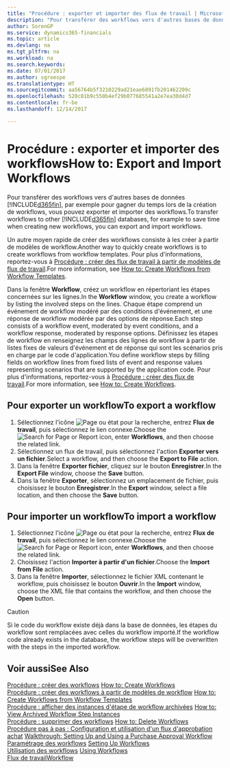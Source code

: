 ```yaml
---
title: "Procédure : exporter et importer des flux de travail | Microsoft Docs"
description: "Pour transférer des workflows vers d'autres bases de données Dynamics 365, par exemple pour gagner du temps lors de la création de workflows, vous pouvez exporter et importer des workflows."
author: SorenGP
ms.service: dynamics365-financials
ms.topic: article
ms.devlang: na
ms.tgt_pltfrm: na
ms.workload: na
ms.search.keywords: 
ms.date: 07/01/2017
ms.author: sgroespe
ms.translationtype: HT
ms.sourcegitcommit: aa56764b5f3210229ad21eae6891fb201462209c
ms.openlocfilehash: 520c81b9c550b4ef29b077685541a2e7ea30d4d7
ms.contentlocale: fr-be
ms.lasthandoff: 12/14/2017

---
```

# <a name="how-to-export-and-import-workflows"></a><span data-ttu-id="ab561-103">Procédure : exporter et importer des workflows</span><span class="sxs-lookup"><span data-stu-id="ab561-103">How to: Export and Import Workflows</span></span>
<span data-ttu-id="ab561-104">Pour transférer des workflows vers d'autres bases de données [!INCLUDE[d365fin](includes/d365fin_md.md)], par exemple pour gagner du temps lors de la création de workflows, vous pouvez exporter et importer des workflows.</span><span class="sxs-lookup"><span data-stu-id="ab561-104">To transfer workflows to other [!INCLUDE[d365fin](includes/d365fin_md.md)] databases, for example to save time when creating new workflows, you can export and import workflows.</span></span>  

 <span data-ttu-id="ab561-105">Un autre moyen rapide de créer des workflows consiste à les créer à partir de modèles de workflow.</span><span class="sxs-lookup"><span data-stu-id="ab561-105">Another way to quickly create workflows is to create workflows from workflow templates.</span></span> <span data-ttu-id="ab561-106">Pour plus d'informations, reportez\-vous à [Procédure : créer des flux de travail à partir de modèles de flux de travail](across-how-to-create-workflows-from-workflow-templates.md).</span><span class="sxs-lookup"><span data-stu-id="ab561-106">For more information, see [How to: Create Workflows from Workflow Templates](across-how-to-create-workflows-from-workflow-templates.md).</span></span>  

 <span data-ttu-id="ab561-107">Dans la fenêtre **Workflow**, créez un workflow en répertoriant les étapes concernées sur les lignes.</span><span class="sxs-lookup"><span data-stu-id="ab561-107">In the **Workflow** window, you create a workflow by listing the involved steps on the lines.</span></span> <span data-ttu-id="ab561-108">Chaque étape comprend un événement de workflow modéré par des conditions d'événement, et une réponse de workflow modérée par des options de réponse.</span><span class="sxs-lookup"><span data-stu-id="ab561-108">Each step consists of a workflow event, moderated by event conditions, and a workflow response, moderated by response options.</span></span> <span data-ttu-id="ab561-109">Définissez les étapes de workflow en renseignez les champs des lignes de workflow à partir de listes fixes de valeurs d'événement et de réponse qui sont les scénarios pris en charge par le code d'application.</span><span class="sxs-lookup"><span data-stu-id="ab561-109">You define workflow steps by filling fields on workflow lines from fixed lists of event and response values representing scenarios that are supported by the application code.</span></span> <span data-ttu-id="ab561-110">Pour plus d'informations, reportez\-vous à [Procédure : créer des flux de travail](across-how-to-create-workflows.md).</span><span class="sxs-lookup"><span data-stu-id="ab561-110">For more information, see [How to: Create Workflows](across-how-to-create-workflows.md).</span></span>  

## <a name="to-export-a-workflow"></a><span data-ttu-id="ab561-111">Pour exporter un workflow</span><span class="sxs-lookup"><span data-stu-id="ab561-111">To export a workflow</span></span>  
1.  <span data-ttu-id="ab561-112">Sélectionnez l'icône ![Page ou état pour la recherche](media/ui-search/search_small.png "Page ou état pour la recherche"), entrez **Flux de travail**, puis sélectionnez le lien connexe.</span><span class="sxs-lookup"><span data-stu-id="ab561-112">Choose the ![Search for Page or Report](media/ui-search/search_small.png "Search for Page or Report icon") icon, enter **Workflows**, and then choose the related link.</span></span>  
2.  <span data-ttu-id="ab561-113">Sélectionnez un flux de travail, puis sélectionnez l'action **Exporter vers un fichier**.</span><span class="sxs-lookup"><span data-stu-id="ab561-113">Select a workflow, and then choose the **Export to File** action.</span></span>  
3.  <span data-ttu-id="ab561-114">Dans la fenêtre **Exporter fichier**, cliquez sur le bouton **Enregistrer**.</span><span class="sxs-lookup"><span data-stu-id="ab561-114">In the **Export File** window, choose the **Save** button.</span></span>  
4.  <span data-ttu-id="ab561-115">Dans la fenêtre **Exporter**, sélectionnez un emplacement de fichier, puis choisissez le bouton **Enregistrer**.</span><span class="sxs-lookup"><span data-stu-id="ab561-115">In the **Export** window, select a file location, and then choose the **Save** button.</span></span>  

## <a name="to-import-a-workflow"></a><span data-ttu-id="ab561-116">Pour importer un workflow</span><span class="sxs-lookup"><span data-stu-id="ab561-116">To import a workflow</span></span>  
1.  <span data-ttu-id="ab561-117">Sélectionnez l'icône ![Page ou état pour la recherche](media/ui-search/search_small.png "Page ou état pour la recherche"), entrez **Flux de travail**, puis sélectionnez le lien connexe.</span><span class="sxs-lookup"><span data-stu-id="ab561-117">Choose the ![Search for Page or Report](media/ui-search/search_small.png "Search for Page or Report icon") icon, enter **Workflows**, and then choose the related link.</span></span>  
2.  <span data-ttu-id="ab561-118">Choisissez l'action **Importer à partir d'un fichier**.</span><span class="sxs-lookup"><span data-stu-id="ab561-118">Choose the **Import from File** action.</span></span>  
3.  <span data-ttu-id="ab561-119">Dans la fenêtre **Importer**, sélectionnez le fichier XML contenant le workflow, puis choisissez le bouton **Ouvrir**.</span><span class="sxs-lookup"><span data-stu-id="ab561-119">In the **Import** window, choose the XML file that contains the workflow, and then choose the **Open** button.</span></span>  

> [!CAUTION]  
>  <span data-ttu-id="ab561-120">Si le code du workflow existe déjà dans la base de données, les étapes du workflow sont remplacées avec celles du workflow importé.</span><span class="sxs-lookup"><span data-stu-id="ab561-120">If the workflow code already exists in the database, the workflow steps will be overwritten with the steps in the imported workflow.</span></span>  

## <a name="see-also"></a><span data-ttu-id="ab561-121">Voir aussi</span><span class="sxs-lookup"><span data-stu-id="ab561-121">See Also</span></span>  
 <span data-ttu-id="ab561-122">[Procédure : créer des workflows](across-how-to-create-workflows.md) </span><span class="sxs-lookup"><span data-stu-id="ab561-122">[How to: Create Workflows](across-how-to-create-workflows.md) </span></span>  
 <span data-ttu-id="ab561-123">[Procédure : créer des workflows à partir de modèles de workflow](across-how-to-create-workflows-from-workflow-templates.md) </span><span class="sxs-lookup"><span data-stu-id="ab561-123">[How to: Create Workflows from Workflow Templates](across-how-to-create-workflows-from-workflow-templates.md) </span></span>  
 <span data-ttu-id="ab561-124">[Procédure : afficher des instances d'étape de workflow archivées](across-how-to-view-archived-workflow-step-instances.md) </span><span class="sxs-lookup"><span data-stu-id="ab561-124">[How to: View Archived Workflow Step Instances](across-how-to-view-archived-workflow-step-instances.md) </span></span>  
 <span data-ttu-id="ab561-125">[Procédure : supprimer des workflows](across-how-to-delete-workflows.md) </span><span class="sxs-lookup"><span data-stu-id="ab561-125">[How to: Delete Workflows](across-how-to-delete-workflows.md) </span></span>  
 <span data-ttu-id="ab561-126">[Procédure pas à pas : Configuration et utilisation d'un flux d'approbation achat](walkthrough-setting-up-and-using-a-purchase-approval-workflow.md) </span><span class="sxs-lookup"><span data-stu-id="ab561-126">[Walkthrough: Setting Up and Using a Purchase Approval Workflow](walkthrough-setting-up-and-using-a-purchase-approval-workflow.md) </span></span>  
 <span data-ttu-id="ab561-127">[Paramétrage des workflows](across-set-up-workflows.md) </span><span class="sxs-lookup"><span data-stu-id="ab561-127">[Setting Up Workflows](across-set-up-workflows.md) </span></span>  
 <span data-ttu-id="ab561-128">[Utilisation des workflows](across-use-workflows.md) </span><span class="sxs-lookup"><span data-stu-id="ab561-128">[Using Workflows](across-use-workflows.md) </span></span>  
 [<span data-ttu-id="ab561-129">Flux de travail</span><span class="sxs-lookup"><span data-stu-id="ab561-129">Workflow</span></span>](across-workflow.md)   

